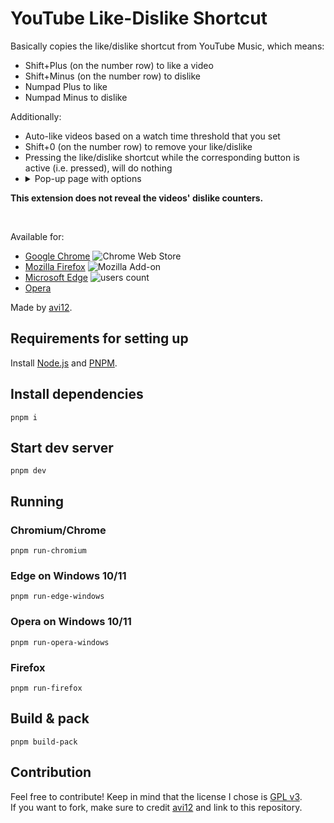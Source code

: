 # YouTube Like-Dislike Shortcut

Basically copies the like/dislike shortcut from YouTube Music, which means:

- Shift+Plus (on the number row) to like a video
- Shift+Minus (on the number row) to dislike
- Numpad Plus to like
- Numpad Minus to dislike

Additionally:

- Auto-like videos based on a watch time threshold that you set
- Shift+0 (on the number row) to remove your like/dislike
- Pressing the like/dislike shortcut while the corresponding button is active (i.e. pressed), will do nothing
- <details>
    <summary>Pop-up page with options</summary>
    <img src="https://github.com/avi12/youtube-like-dislike-shortcut/assets/6422804/961a7890-752d-49a1-99f3-e68bbaec18aa" alt="Screenshot">
  </details>

**This extension does not reveal the videos' dislike counters.**

<p>&nbsp;</p>

Available for:

- [Google Chrome](https://chrome.google.com/webstore/detail/fdkpkpelkkdkjhpacficichkfifijipc) ![Chrome Web Store](https://img.shields.io/chrome-web-store/users/fdkpkpelkkdkjhpacficichkfifijipc?color=white&label=users&style=flat-square)
- [Mozilla Firefox](https://addons.mozilla.org/addon/youtube-like-dislike-shortcut) ![Mozilla Add-on](https://img.shields.io/amo/users/youtube-like-dislike-shortcut?color=white&label=users&style=flat-square)
- [Microsoft Edge](https://microsoftedge.microsoft.com/addons/detail/pdoiddhhpjkclobjlomfkgfldjoggfig) ![users count](https://img.shields.io/badge/dynamic/json?label=users&query=activeInstallCount&style=flat-square&color=white&url=https://microsoftedge.microsoft.com/addons/getproductdetailsbycrxid/pdoiddhhpjkclobjlomfkgfldjoggfig)
- [Opera](https://addons.opera.com/en/extensions/details/youtube-like-dislike-shortcut)

Made by [avi12](https://avi12.com).

## Requirements for setting up

Install [Node.js](https://nodejs.org) and [PNPM](https://pnpm.js.org/en/installation).

## Install dependencies

```shell script
pnpm i
```

## Start dev server

```shell script
pnpm dev
```

## Running

### Chromium/Chrome

```shell script
pnpm run-chromium
```

### Edge on Windows 10/11

```shell
pnpm run-edge-windows
```

### Opera on Windows 10/11

```shell
pnpm run-opera-windows
```

### Firefox

```shell
pnpm run-firefox
```
## Build & pack

```shell
pnpm build-pack
```

## Contribution

Feel free to contribute! Keep in mind that the license I chose
is [GPL v3](https://github.com/avi12/youtube-like-dislike-shortcut/blob/main/LICENSE).  
If you want to fork, make sure to credit [avi12](https://avi12.com) and link to this repository.
